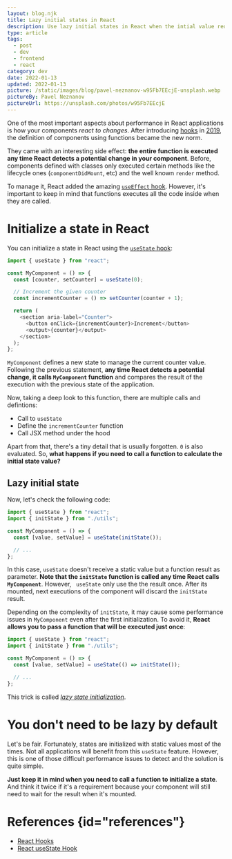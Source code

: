 ```yaml
---
layout: blog.njk
title: Lazy initial states in React
description: Use lazy initial states in React when the intial value requires to be computed on users' browser.
type: article
tags:
  - post
  - dev
  - frontend
  - react
category: dev
date: 2022-01-13
updated: 2022-01-13
picture: /static/images/blog/pavel-neznanov-w95Fb7EEcjE-unsplash.webp
pictureBy: Pavel Neznanov
pictureUrl: https://unsplash.com/photos/w95Fb7EEcjE
---
```


One of the most important aspects about performance in React applications is how your components _react to changes_. After introducing [hooks](https://reactjs.org/docs/hooks-intro.html) in [2019](https://reactjs.org/blog/2019/02/06/react-v16.8.0.html), the definition of components using functions became the new norm.

They came with an interesting side effect: **the entire function is executed any time React detects a potential change in your component**. Before, components defined with classes only executed certain methods like the lifecycle ones (`componentDidMount`, etc) and the well known `render` method.

To manage it, React added the amazing [`useEffect` hook](https://reactjs.org/docs/hooks-effect.html). However, it's important to keep in mind that functions executes all the code inside when they are called.

# Initialize a state in React

You can initialize a state in React using the [`useState` hook](https://reactjs.org/docs/hooks-reference.html#usestate):

```javascript
import { useState } from "react";

const MyComponent = () => {
  const [counter, setCounter] = useState(0);

  // Increment the given counter
  const incrementCounter = () => setCounter(counter + 1);

  return (
    <section aria-label="Counter">
      <button onClick={incrementCounter}>Increment</button>
      <output>{counter}</output>
    </section>
  );
};
```

`MyComponent` defines a new state to manage the current counter value. Following the previous statement, **any time React detects a potential change, it calls `MyComponent` function** and compares the result of the execution with the previous state of the application.

Now, taking a deep look to this function, there are multiple calls and defintions:

- Call to `useState`
- Define the `incrementCounter` function
- Call JSX method under the hood

Apart from that, there's a tiny detail that is usually forgotten. `0` is also evaluated. So, **what happens if you need to call a function to calculate the initial state value?**

## Lazy initial state

Now, let's check the following code:

```jsx
import { useState } from "react";
import { initState } from "./utils";

const MyComponent = () => {
  const [value, setValue] = useState(initState());

  // ...
};
```

In this case, `useState` doesn't receive a static value but a function result as parameter. **Note that the `initState` function is called any time React calls `MyComponent`**. However, ` useState` only use the the result once. After its mounted, next executions of the component will discard the `initState` result.

Depending on the complexity of `initState`, it may cause some performance issues in `MyComponent` even after the first initialization. To avoid it, **React allows you to pass a function that will be executed just once**:

```jsx
import { useState } from "react";
import { initState } from "./utils";

const MyComponent = () => {
  const [value, setValue] = useState(() => initState());

  // ...
};
```

This trick is called [_lazy state initialization_](https://reactjs.org/docs/hooks-reference.html#lazy-initial-state).

# You don't need to be lazy by default

Let's be fair. Fortunately, states are initialized with static values most of the times. Not all applications will benefit from this `useState` feature. However, this is one of those difficult performance issues to detect and the solution is quite simple.

**Just keep it in mind when you need to call a function to initialize a state**. And think it twice if it's a requirement because your component will still need to wait for the result when it's mounted.

# References {id="references"}

- [React Hooks](https://reactjs.org/docs/hooks-intro.html)
- [React useState Hook](https://reactjs.org/docs/hooks-reference.html#usestate)
